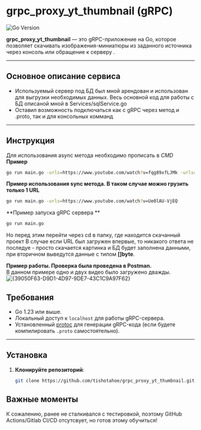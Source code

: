 # grpc_proxy_yt_thumbnail (gRPC)

![Go Version](https://img.shields.io/badge/Go-1.23.3-blue)

**grpc_proxy_yt_thumbnail** — это gRPC-приложение на Go, которое позволяет скачивать изображения-миниатюры из заданного источника через консоль или обращение к серверу .

---
## Основное описание сервиса

- Используемый сервер под БД был мной арендован и использован для выгрузки необходимых данных. Весь основной код для работы с БД описаной мной в Services/sqlService.go
- Оставил возможность подключаться как с gRPC через метод и .proto, так и для консольных комманд

---
## Инструкция

Для использования async метода необходимо прописать в *CMD* <br>
**Пример**
```bash
go run main.go -urls=https://www.youtube.com/watch?v=fqg89xfLJMk -urls=https://www.youtube.com/watch?v=Ue0lAU-VjEQ  -async=true
```

**Пример использования sync метода. В таком случае можно грузить только 1 URL**
```bash
go run main.go -urls=https://www.youtube.com/watch?v=Ue0lAU-VjEQ
```

**Пример запуска gRPC сервера **
```bash
go run main.go
```

Но перед этим перейти через cd в папку, где находится скачанный проект
В случае если URL был загружен впервые, то никакого ответа не последуе - просто скачается картинка и БД будет заполнена данными, 
при вторичном выведутся данные с типом **[]byte**.

**Пример работы. Проверка была проведена в Postman.** <br>
В данном примере одно и двух видео было загружено дважды.
![{39050F63-D9D1-4D97-9DE7-43C1C9A97F62}](https://github.com/user-attachments/assets/e00f1d5a-6ab7-4057-8d46-f608ea06d887)


## Требования

- Go 1.23 или выше.
- Локальный доступ к `localhost` для работы gRPC-сервера.
- Установленный [protoc](https://grpc.io/docs/protoc-installation/) для генерации gRPC-кода (если будете компилировать `.proto` самостоятельно).

---

## Установка

1. **Клонируйте репозиторий**:
   ```bash
   git clone https://github.com/tishotahoe/grpc_proxy_yt_thumbnail.git
   ```
## Важные моменты

К сожалению, ранее не сталкивался с тестировкой, поэтому GitHub Actions/Gitlab CI/CD отсутсвует, но готов этому обучиться!
